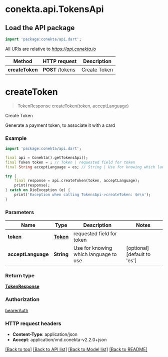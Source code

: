 # conekta.api.TokensApi

## Load the API package
```dart
import 'package:conekta/api.dart';
```

All URIs are relative to *https://api.conekta.io*

Method | HTTP request | Description
------------- | ------------- | -------------
[**createToken**](TokensApi.md#createtoken) | **POST** /tokens | Create Token


# **createToken**
> TokenResponse createToken(token, acceptLanguage)

Create Token

Generate a payment token, to associate it with a card 

### Example
```dart
import 'package:conekta/api.dart';

final api = Conekta().getTokensApi();
final Token token = ; // Token | requested field for token
final String acceptLanguage = es; // String | Use for knowing which language to use

try {
    final response = api.createToken(token, acceptLanguage);
    print(response);
} catch on DioException (e) {
    print('Exception when calling TokensApi->createToken: $e\n');
}
```

### Parameters

Name | Type | Description  | Notes
------------- | ------------- | ------------- | -------------
 **token** | [**Token**](Token.md)| requested field for token | 
 **acceptLanguage** | **String**| Use for knowing which language to use | [optional] [default to 'es']

### Return type

[**TokenResponse**](TokenResponse.md)

### Authorization

[bearerAuth](../README.md#bearerAuth)

### HTTP request headers

 - **Content-Type**: application/json
 - **Accept**: application/vnd.conekta-v2.2.0+json

[[Back to top]](#) [[Back to API list]](../README.md#documentation-for-api-endpoints) [[Back to Model list]](../README.md#documentation-for-models) [[Back to README]](../README.md)

